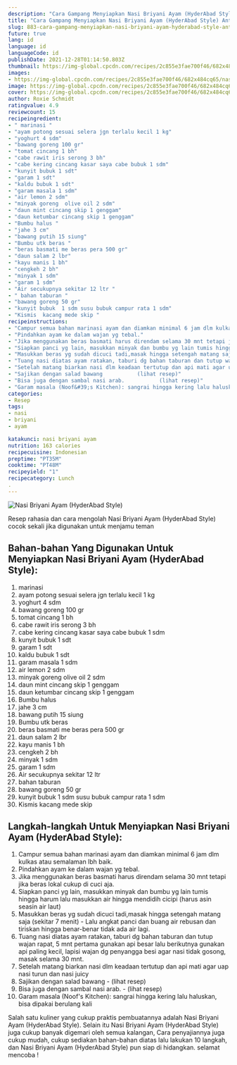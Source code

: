 ```yaml
---
description: "Cara Gampang Menyiapkan Nasi Briyani Ayam (HyderAbad Style) Anti Gagal"
title: "Cara Gampang Menyiapkan Nasi Briyani Ayam (HyderAbad Style) Anti Gagal"
slug: 883-cara-gampang-menyiapkan-nasi-briyani-ayam-hyderabad-style-anti-gagal
future: true
lang: id
language: id
languageCode: id
publishDate: 2021-12-28T01:14:50.803Z 
thumbnail: https://img-global.cpcdn.com/recipes/2c855e3fae700f46/682x484cq65/nasi-briyani-ayam-hyderabad-style-foto-resep-utama.png
images:
- https://img-global.cpcdn.com/recipes/2c855e3fae700f46/682x484cq65/nasi-briyani-ayam-hyderabad-style-foto-resep-utama.png
image: https://img-global.cpcdn.com/recipes/2c855e3fae700f46/682x484cq65/nasi-briyani-ayam-hyderabad-style-foto-resep-utama.png
cover: https://img-global.cpcdn.com/recipes/2c855e3fae700f46/682x484cq65/nasi-briyani-ayam-hyderabad-style-foto-resep-utama.png
author: Roxie Schmidt
ratingvalue: 4.9
reviewcount: 15
recipeingredient:
- " marinasi "
- "ayam potong sesuai selera jgn terlalu kecil 1 kg"
- "yoghurt 4 sdm"
- "bawang goreng 100 gr"
- "tomat cincang 1 bh"
- "cabe rawit iris serong 3 bh"
- "cabe kering cincang kasar saya cabe bubuk 1 sdm"
- "kunyit bubuk 1 sdt"
- "garam 1 sdt"
- "kaldu bubuk 1 sdt"
- "garam masala 1 sdm"
- "air lemon 2 sdm"
- "minyak goreng  olive oil 2 sdm"
- "daun mint cincang skip 1 genggam"
- "daun ketumbar cincang skip 1 genggam"
- "Bumbu halus "
- "jahe 3 cm"
- "bawang putih 15 siung"
- "Bumbu utk beras "
- "beras basmati me beras pera 500 gr"
- "daun salam 2 lbr"
- "kayu manis 1 bh"
- "cengkeh 2 bh"
- "minyak 1 sdm"
- "garam 1 sdm"
- "Air secukupnya sekitar 12 ltr "
- " bahan taburan "
- "bawang goreng 50 gr"
- "kunyit bubuk  1 sdm susu bubuk campur rata 1 sdm"
- "Kismis  kacang mede skip "
recipeinstructions:
- "Campur semua bahan marinasi ayam dan diamkan minimal 6 jam dlm kulkas atau semalaman lbh baik."
- "Pindahkan ayam ke dalam wajan yg tebal."
- "Jika menggunakan beras basmati harus direndam selama 30 mnt tetapi jika beras lokal cukup di cuci aja."
- "Siapkan panci yg lain, masukkan minyak dan bumbu yg lain tumis hingga harum lalu masukkan air hingga mendidih cicipi (harus asin seasin air laut)"
- "Masukkan beras yg sudah dicuci tadi,masak hingga setengah matang saja (sekitar 7 menit) Lalu angkat panci dan buang air rebusan dan tiriskan hingga benar-benar tidak ada air lagi."
- "Tuang nasi diatas ayam ratakan, taburi dg bahan taburan dan tutup wajan rapat, 5 mnt pertama gunakan api besar lalu berikutnya gunakan api paling kecil, lapisi wajan dg penyangga besi agar nasi tidak gosong, masak selama 30 mnt."
- "Setelah matang biarkan nasi dlm keadaan tertutup dan api mati agar uap nasi turun dan nasi juicy"
- "Sajikan dengan salad bawang           (lihat resep)"
- "Bisa juga dengan sambal nasi arab.           (lihat resep)"
- "Garam masala (Noof&#39;s Kitchen): sangrai hingga kering lalu haluskan, bisa dipakai berulang kali"
categories:
- Resep
tags:
- nasi
- briyani
- ayam

katakunci: nasi briyani ayam 
nutrition: 163 calories
recipecuisine: Indonesian
preptime: "PT35M"
cooktime: "PT48M"
recipeyield: "1"
recipecategory: Lunch
. 
---
```



![Nasi Briyani Ayam (HyderAbad Style)](https://img-global.cpcdn.com/recipes/2c855e3fae700f46/682x484cq65/nasi-briyani-ayam-hyderabad-style-foto-resep-utama.png)

Resep rahasia dan cara mengolah  Nasi Briyani Ayam (HyderAbad Style) cocok sekali jika digunakan untuk menjamu teman

<!--inarticleads1-->

## Bahan-bahan Yang Digunakan Untuk Menyiapkan Nasi Briyani Ayam (HyderAbad Style):

1.  marinasi 
1. ayam potong sesuai selera jgn terlalu kecil 1 kg
1. yoghurt 4 sdm
1. bawang goreng 100 gr
1. tomat cincang 1 bh
1. cabe rawit iris serong 3 bh
1. cabe kering cincang kasar saya cabe bubuk 1 sdm
1. kunyit bubuk 1 sdt
1. garam 1 sdt
1. kaldu bubuk 1 sdt
1. garam masala 1 sdm
1. air lemon 2 sdm
1. minyak goreng  olive oil 2 sdm
1. daun mint cincang skip 1 genggam
1. daun ketumbar cincang skip 1 genggam
1. Bumbu halus 
1. jahe 3 cm
1. bawang putih 15 siung
1. Bumbu utk beras 
1. beras basmati me beras pera 500 gr
1. daun salam 2 lbr
1. kayu manis 1 bh
1. cengkeh 2 bh
1. minyak 1 sdm
1. garam 1 sdm
1. Air secukupnya sekitar 12 ltr 
1.  bahan taburan 
1. bawang goreng 50 gr
1. kunyit bubuk  1 sdm susu bubuk campur rata 1 sdm
1. Kismis  kacang mede skip 



<!--inarticleads2-->

## Langkah-langkah Untuk Menyiapkan Nasi Briyani Ayam (HyderAbad Style):

1. Campur semua bahan marinasi ayam dan diamkan minimal 6 jam dlm kulkas atau semalaman lbh baik.
1. Pindahkan ayam ke dalam wajan yg tebal.
1. Jika menggunakan beras basmati harus direndam selama 30 mnt tetapi jika beras lokal cukup di cuci aja.
1. Siapkan panci yg lain, masukkan minyak dan bumbu yg lain tumis hingga harum lalu masukkan air hingga mendidih cicipi (harus asin seasin air laut)
1. Masukkan beras yg sudah dicuci tadi,masak hingga setengah matang saja (sekitar 7 menit) - Lalu angkat panci dan buang air rebusan dan tiriskan hingga benar-benar tidak ada air lagi.
1. Tuang nasi diatas ayam ratakan, taburi dg bahan taburan dan tutup wajan rapat, 5 mnt pertama gunakan api besar lalu berikutnya gunakan api paling kecil, lapisi wajan dg penyangga besi agar nasi tidak gosong, masak selama 30 mnt.
1. Setelah matang biarkan nasi dlm keadaan tertutup dan api mati agar uap nasi turun dan nasi juicy
1. Sajikan dengan salad bawang -           (lihat resep)
1. Bisa juga dengan sambal nasi arab. -           (lihat resep)
1. Garam masala (Noof&#39;s Kitchen): sangrai hingga kering lalu haluskan, bisa dipakai berulang kali




Salah satu kuliner yang cukup praktis pembuatannya adalah  Nasi Briyani Ayam (HyderAbad Style). Selain itu  Nasi Briyani Ayam (HyderAbad Style)  juga cukup banyak digemari oleh semua kalangan, Cara penyajiannya juga cukup mudah, cukup sediakan bahan-bahan diatas lalu lakukan 10 langkah, dan  Nasi Briyani Ayam (HyderAbad Style)  pun siap di hidangkan. selamat mencoba !
